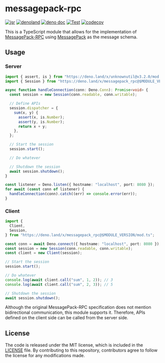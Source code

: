 # messagepack-rpc

[![jsr](https://img.shields.io/jsr/v/%40lambdalisue/messagepack-rpc?logo=javascript&logoColor=white)](https://jsr.io/@lambdalisue/messagepack-rpc)
[![denoland](https://img.shields.io/github/v/release/lambdalisue/deno-messagepack-rpc?logo=deno&label=denoland)](https://github.com/lambdalisue/deno-messagepack-rpc/releases)
[![deno doc](https://doc.deno.land/badge.svg)](https://doc.deno.land/https/deno.land/x/messagepack_rpc/mod.ts)
[![Test](https://github.com/lambdalisue/deno-messagepack-rpc/workflows/Test/badge.svg)](https://github.com/lambdalisue/deno-messagepack-rpc/actions?query=workflow%3ATest)
[![codecov](https://codecov.io/github/lambdalisue/deno-messagepack-rpc/branch/main/graph/badge.svg?token=gXooPigw0y)](https://codecov.io/github/lambdalisue/deno-messagepack-rpc)

This is a TypeScript module that allows for the implementation of
[MessagePack-RPC] using [MessagePack] as the message schema.

[deno]: https://deno.land/
[MessagePack]: https://github.com/msgpack/msgpack/blob/master/spec.md
[MessagePack-RPC]: https://github.com/msgpack-rpc/msgpack-rpc

## Usage

### Server

```typescript
import { assert, is } from "https://deno.land/x/unknownutil@v3.2.0/mod.ts";
import { Session } from "https://deno.land/x/messagepack_rpc@$MODULE_VERSION/mod.ts";

async function handleConnection(conn: Deno.Conn): Promise<void> {
  const session = new Session(conn.readable, conn.writable);

  // Define APIs
  session.dispatcher = {
    sum(x, y) {
      assert(x, is.Number);
      assert(y, is.Number);
      return x + y;
    },
  };

  // Start the session
  session.start();

  // Do whatever

  // Shutdown the session
  await session.shutdown();
}

const listener = Deno.listen({ hostname: "localhost", port: 8080 });
for await (const conn of listener) {
  handleConnection(conn).catch((err) => console.error(err));
}
```

### Client

```typescript
import {
  Client,
  Session,
} from "https://deno.land/x/messagepack_rpc@$MODULE_VERSION/mod.ts";

const conn = await Deno.connect({ hostname: "localhost", port: 8080 });
const session = new Session(conn.readable, conn.writable);
const client = new Client(session);

// Start the session
session.start();

// Do whatever
console.log(await client.call("sum", 1, 2)); // 3
console.log(await client.call("sum", 2, 3)); // 5

// Shutdown the session
await session.shutdown();
```

Although the original MessagePack-RPC specification does not mention
bidirectional communication, this module supports it. Therefore, APIs defined on
the client side can be called from the server side.

## License

The code is released under the MIT license, which is included in the
[LICENSE](./LICENSE) file. By contributing to this repository, contributors
agree to follow the license for any modifications made.
